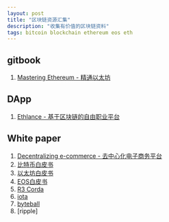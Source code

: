 ```yaml
---
layout: post
title: "区块链资源汇集"
description: "收集有价值的区块链资料"
tags: bitcoin blockchain ethereum eos eth
---
```


## gitbook
1. [Mastering Ethereum - 精通以太坊](https://github.com/ethereumbook/ethereumbook)

## DApp
1. [Ethlance - 基于区块链的自由职业平台](https://ethlance.com/)

## White paper
1. [Decentralizing e-commerce - 去中心化电子商务平台](https://github.com/CyberMiles/cybermiles/blob/master/whitepaper/whitepaper_technical.md)
2. [比特币白皮书]()
3. [以太坊白皮书]()
4. [EOS白皮书]()
5. [R3 Corda]()
6. [iota]()
7. [byteball]()
8. [ripple]
